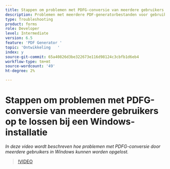 ```yaml
---
title: Stappen om problemen met PDFG-conversie van meerdere gebruikers op te lossen bij een Windows-installatie
description: Problemen met meerdere PDF-generatorbestanden voor gebruikers oplossen in Windows Setup.
type: Troubleshooting
product: forms
role: Developer
level: Intermediate
version: 6.5
feature: 'PDF Generator '
topic: 'Ontwikkeling   '
index: y
source-git-commit: 65a40826d3be322673e116d98124c3cbfb1d6eb4
workflow-type: tm+mt
source-wordcount: '49'
ht-degree: 2%

---
```


# Stappen om problemen met PDFG-conversie van meerdere gebruikers op te lossen bij een Windows-installatie

*In deze video wordt beschreven hoe problemen met PDFG-conversie door meerdere gebruikers in Windows kunnen worden opgelost.*

>[!VIDEO](https://video.tv.adobe.com/v/335550?quality=9&learn=on)

